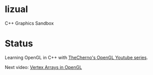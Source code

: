# lizual
C++ Graphics Sandbox

# Status
Learning OpenGL in C++ with [TheCherno's OpenGL Youtube series](https://www.youtube.com/playlist?list=PLlrATfBNZ98foTJPJ_Ev03o2oq3-GGOS2).

Next video: [Vertex Arrays in OpenGL](https://www.youtube.com/watch?v=Bcs56Mm-FJY&list=PLlrATfBNZ98foTJPJ_Ev03o2oq3-GGOS2&index=12)